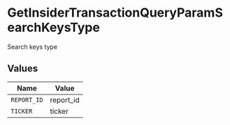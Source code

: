 # GetInsiderTransactionQueryParamSearchKeysType

Search keys type


## Values

| Name        | Value       |
| ----------- | ----------- |
| `REPORT_ID` | report_id   |
| `TICKER`    | ticker      |